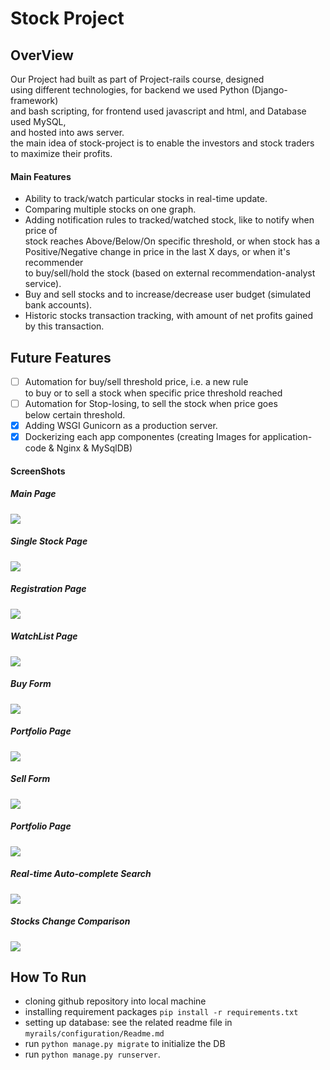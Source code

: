 # Stock Project
## OverView
Our Project had built as part of Project-rails course, designed  
using different technologies, for backend we used Python (Django-framework)  
and bash scripting, for frontend used javascript and html, and Database used MySQL,  
and hosted into aws server.<br/>
the main idea of stock-project is to enable the investors and stock traders  
to maximize their profits.  
#### Main Features
- Ability to track/watch particular stocks in real-time update.
- Comparing multiple stocks on one graph. 
- Adding notification rules to tracked/watched stock, like to notify when price of  
stock reaches Above/Below/On specific threshold, or when stock has a  
Positive/Negative change in price in the last X days, or when it's recommender   
to buy/sell/hold the stock (based on external recommendation-analyst service).    
- Buy and sell stocks and to increase/decrease user budget (simulated bank accounts).  
- Historic stocks transaction tracking, with amount of net profits gained by 
this transaction.

## Future Features
* [ ] Automation for buy/sell threshold price, i.e. a new rule   
to buy or to sell a stock when specific price threshold reached
* [ ] Automation for Stop-losing, to sell the stock when price goes   
below certain threshold.
* [X] Adding WSGI Gunicorn as a production server.
* [X] Dockerizing each app componentes (creating Images for application-code & Nginx & MySqlDB)

#### ScreenShots
##### Main Page
![](myapp/static/img/main_page.png)
##### Single Stock Page
![](myapp/static/img/single_stock_page.png)
##### Registration Page
![](myapp/static/img/registration.png)
##### WatchList Page
![](myapp/static/img/watchlist_page.png)
##### Buy Form
![](myapp/static/img/buy_form.png)
##### Portfolio Page
![](myapp/static/img/portfolio_0.png)
##### Sell Form
![](myapp/static/img/sell_form.png)
##### Portfolio Page
![](myapp/static/img/portfolio_2.png)
##### Real-time Auto-complete Search
![](myapp/static/img/auto-complete_search.png)
##### Stocks Change Comparison
![](myapp/static/img/comparing_stocks.png)

## How To Run
- cloning github repository into local machine
- installing requirement packages `pip install -r requirements.txt`  
- setting up database: see the related readme file in `myrails/configuration/Readme.md`  
- run `python manage.py migrate` to initialize the DB
- run `python manage.py runserver`.

